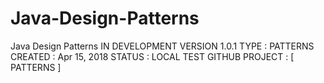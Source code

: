 # Java-Design-Patterns
Java Design Patterns
IN DEVELOPMENT
VERSION 1.0.1
TYPE : PATTERNS
CREATED : Apr 15, 2018
STATUS : LOCAL TEST
GITHUB PROJECT : [ PATTERNS ]